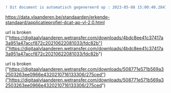 ```diff
! Dit document is automatisch gegenereerd op : 2023-05-08 15:00:40.284732
```



[https://data.vlaanderen.be/standaarden/erkende-standaard/applicatieprofiel-dcat-ap-vl-2.0.html
](https://data.vlaanderen.be/standaarden/erkende-standaard/applicatieprofiel-dcat-ap-vl-2.0.html
)

url is broken ["https://digitaalvlaanderen.wetransfer.com/downloads/4bdc8ee41c37417a3a951a47accf872c20210622081033/fdc82b"]("https://digitaalvlaanderen.wetransfer.com/downloads/4bdc8ee41c37417a3a951a47accf872c20210622081033/fdc82b") 

url is broken ["https://digitaalvlaanderen.wetransfer.com/downloads/508771e571b569a32503263ee0966e4320210716133306/275ced"]("https://digitaalvlaanderen.wetransfer.com/downloads/508771e571b569a32503263ee0966e4320210716133306/275ced") 

